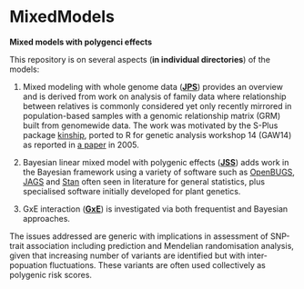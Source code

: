 # MixedModels

**Mixed models with polygenci effects**

This repository is on several aspects (**in individual directories**) of the models:

1. Mixed modeling with whole genome data (**[JPS](JPS)**) provides an overview and is derived from work on analysis of family data where relationship between relatives is commonly 
considered yet only recently mirrored in population-based samples with a genomic relationship matrix (GRM) built from genomewide data. The work was motivated by the S-Plus package 
[kinship](http://www.mayo.edu/research/departments-divisions/department-health-sciences-research/division-biomedical-statistics-informatics/software/s-plus-r-functions), ported to 
R for genetic analysis workshop 14 (GAW14) as reported in [a paper](https://bmcgenet.biomedcentral.com/articles/10.1186/1471-2156-6-S1-S127) in 2005.

2. Bayesian linear mixed model with polygenic effects (**[JSS](JSS)**) adds work in the Bayesian framework using a variety of software such as 
[OpenBUGS](http://openbugs.net/w/FrontPage), [JAGS](http://mcmc-jags.sourceforge.net/) and [Stan](http://mc-stan.org/) often seen in literature for general statistics, plus 
specialised software initially developed for plant genetics.

3. GxE interaction (**[GxE](GxE)**) is investigated via both frequentist and Bayesian approaches.

The issues addressed are generic with implications in assessment of SNP-trait association including prediction and Mendelian randomisation analysis, given that increasing number 
of variants are identified but with inter-popuation fluctuations. These variants are often used collectively as polygenic risk scores.
